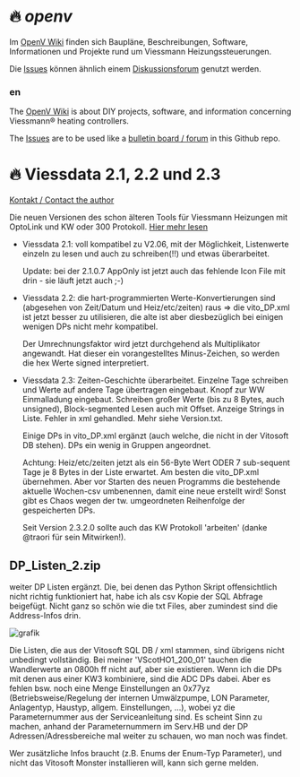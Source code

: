 # :fire: _openv_
Im [OpenV Wiki](https://github.com/openv/openv/wiki) finden sich Baupläne, Beschreibungen, Software, Informationen und Projekte rund um Viessmann Heizungssteuerungen.

Die [Issues](https://github.com/openv/openv/issues?q=is%3Aissue+is%3Aopen+sort%3Aupdated-desc) können ähnlich einem [Diskussionsforum](https://github.com/openv/openv/issues?q=is%3Aissue+is%3Aopen+sort%3Aupdated-desc) genutzt werden.

### en

The [OpenV Wiki](https://github.com/openv/openv/wiki) is about DIY projects, software, and information concerning Viessmann® heating controllers.

The [Issues](https://github.com/openv/openv/issues?q=is%3Aissue+is%3Aopen+sort%3Aupdated-desc) are to be used like a [bulletin board / forum](https://github.com/openv/openv/issues?q=is%3Aissue+is%3Aopen+sort%3Aupdated-desc) in this Github repo.


# :fire: Viessdata 2.1, 2.2 und 2.3
  
[Kontakt / Contact the author](https://github.com/philippoo66/ViessData21/discussions/1)
  
Die neuen Versionen des schon älteren Tools für Viessmann Heizungen mit OptoLink und KW oder 300 Protokoll. [Hier mehr lesen]( https://github.com/philippoo66/ViessData21/wiki/ViessData-2.1)

- Viessdata 2.1: voll kompatibel zu V2.06, mit der Möglichkeit, Listenwerte einzeln zu lesen und auch zu schreiben(!!) und etwas überarbeitet.

  Update: bei der 2.1.0.7 AppOnly ist jetzt auch das fehlende Icon File mit drin - sie läuft jetzt auch ;-)

- Viessdata 2.2: die hart-programmierten Werte-Konvertierungen sind (abgesehen von Zeit/Datum und Heiz/etc/zeiten) raus => die vito_DP.xml ist jetzt besser zu utilisieren, die alte ist aber diesbezüglich bei einigen wenigen DPs nicht mehr kompatibel. 

  Der Umrechnungsfaktor wird jetzt durchgehend als Multiplikator angewandt. Hat dieser ein vorangestelltes Minus-Zeichen, so werden die hex Werte signed interpretiert.

- Viessdata 2.3: Zeiten-Geschichte überarbeitet. Einzelne Tage schreiben und Werte auf andere Tage übertragen eingebaut. Knopf zur WW Einmalladung eingebaut. Schreiben großer Werte (bis zu 8 Bytes, auch unsigned), Block-segmented Lesen auch mit Offset. Anzeige Strings in Liste. Fehler in xml gehandled. Mehr siehe Version.txt. 

  Einige DPs in vito_DP.xml ergänzt (auch welche, die nicht in der Vitosoft DB stehen). DPs ein wenig in Gruppen angeordnet. 

  Achtung: Heiz/etc/zeiten jetzt als ein 56-Byte Wert ODER 7 sub-sequent Tage je 8 Bytes in der Liste erwartet. Am besten die vito_DP.xml übernehmen. Aber vor Starten des neuen Programms die bestehende aktuelle Wochen-csv umbenennen, damit eine neue erstellt wird! Sonst gibt es Chaos wegen der tw. umgeordneten Reihenfolge der gespeicherten DPs.
  
  Seit Version 2.3.2.0 sollte auch das KW Protokoll 'arbeiten' (danke @traori für sein Mitwirken!).
  
## DP_Listen_2.zip
weiter DP Listen ergänzt. Die, bei denen das Python Skript offensichtlich nicht richtig funktioniert hat, habe ich als csv Kopie der SQL Abfrage beigefügt. Nicht ganz so schön wie die txt Files, aber zumindest sind die Address-Infos drin. 

![grafik](https://user-images.githubusercontent.com/122479122/235306088-cc4b642f-67df-4142-94f1-6e22368e9fac.png)

Die Listen, die aus der Vitosoft SQL DB / xml stammen, sind übrigens nicht unbedingt vollständig. Bei meiner 'VScotHO1_200_01' tauchen die Wandlerwerte an 0800h ff nicht auf, aber sie existieren. Wenn ich die DPs mit denen aus einer KW3 kombiniere, sind die ADC DPs dabei. Aber es fehlen bsw. noch eine Menge Einstellungen an 0x77yz (Betriebsweise/Regelung der internen Umwälzpumpe, LON Parameter, Anlagentyp, Haustyp, allgem. Einstellungen, ...), wobei yz die Parameternummer aus der Serviceanleitung sind. Es scheint Sinn zu machen, anhand der Parameternummern im Serv.HB und der DP Adressen/Adressbereiche mal weiter zu schauen, wo man noch was findet. 

Wer zusätzliche Infos braucht (z.B. Enums der Enum-Typ Parameter), und nicht das Vitosoft Monster installieren will, kann sich gerne melden.
  
